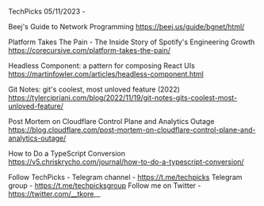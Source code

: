 TechPicks 05/11/2023 -

Beej's Guide to Network Programming
https://beej.us/guide/bgnet/html/

Platform Takes The Pain - The Inside Story of Spotify's Engineering Growth
https://corecursive.com/platform-takes-the-pain/

Headless Component: a pattern for composing React UIs
https://martinfowler.com/articles/headless-component.html

Git Notes: git's coolest, most unloved feature (2022)
https://tylercipriani.com/blog/2022/11/19/git-notes-gits-coolest-most-unloved-feature/

Post Mortem on Cloudflare Control Plane and Analytics Outage
https://blog.cloudflare.com/post-mortem-on-cloudflare-control-plane-and-analytics-outage/

How to Do a TypeScript Conversion
https://v5.chriskrycho.com/journal/how-to-do-a-typescript-conversion/

Follow TechPicks -
Telegram channel - https://t.me/techpicks
Telegram group - https://t.me/techpicksgroup
Follow me on Twitter - https://twitter.com/__tkore__